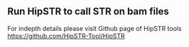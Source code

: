 ## Run HipSTR to call STR on bam files 

For indepth details please visit Github page of HipSTR tools https://github.com/HipSTR-Tool/HipSTR
